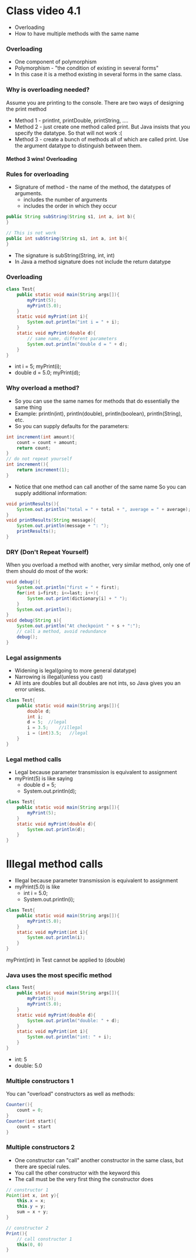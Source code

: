 # Class video 4.1
- Overloading
- How to have multiple methods with the same name

### Overloading
- One component of polymorphism
- Polymorphism - "the condition of existing in several forms"
- In this case it is a method existing in several forms in the same class.

### Why is overloading needed?
Assume you are printing to the console. There are two ways of designing the print method
- Method 1 - printInt, printDouble, printString, ....
- Method 2 - just create one method called print. But Java insists that you specify the datatype. So that will not work :(
- Method 3 - create a bunch of methods all of which are called print. Use the argument datatype to distinguish between them.
#### Method 3 wins! **Overloading**

### Rules for overloading
- Signature of method - the name of the method, the datatypes of arguments.
    - includes the number of arguments
    - includes the order in which they occur
```Java
public String subString(String s1, int a, int b){
}

// This is not work
public int subString(String s1, int a, int b){
}
```
- The signature is subString(String, int, int)
- In Java a method signature does not include the return datatype

### Overloading
```Java
class Test{
    public static void main(String args[]){
        myPrint(5);
        myPrint(5.0);
    }
    static void myPrint(int i){
        System.out.println("int i = " + i);
    }
    static void myPrint(double d){
        // same name, different parameters
        System.out.println("double d = " + d);
    }
}
```
- int i = 5; myPrint(i);
- double d = 5.0; myPrint(d);

### Why overload a method?
- So you can use the same names for methods that do essentially the same thing
- Example: println(int), println(double), println(boolean), println(String), etc.
- So you can supply defaults for the parameters:
```Java
int increment(int amount){
    count = count + amount;
    return count;
}
// do not repeat yourself
int increment(){
    return increment(1);
}
```
- Notice that one method can call another of the same name
So you can supply additional information:
```Java
void printResults(){
    System.out.println("total = " + total + ", average = " + average);
}
void printResults(String message){
    System.out.println(message + ": ");
    printResults();
}
```

### DRY (Don't Repeat Yourself)
When you overload a method with another, very similar method, only one of them should do most of the work:
```Java
void debug(){
    System.out.println("first = " + first);
    for(int i=first; i<=last; i++){
        System.out.print(dictionary[i] + " ");
    }
    System.out.println();
}
void debug(String s){
    System.out.println("At checkpoint " + s + ":");
    // call a method, avoid redundance
    debug();
}
```

### Legal assignments
- Widening is legal(going to more general datatype)
- Narrowing is illegal(unless you cast)
- All ints are doubles but all doubles are not ints, so Java gives you an error unless.
```Java
class Test{
    public static void main(String args[]){
        double d;
        int i;
        d = 5;  //legal
        i = 3.5;    //illegal
        i = (int)3.5;   //legal
    }
}
```

### Legal method calls
- Legal because parameter transmission is equivalent to assignment
- myPrint(5) is like saying
    - double d = 5;
    - System.out.println(d);
```Java
class Test{
    public static void main(String args[]){
        myPrint(5);
    }
    static void myPrint(double d){
        System.out.println(d);
    }
}
```

# Illegal method calls
- Illegal because parameter transmission is equivalent to assignment
- myPrint(5.0) is like
    - int i = 5.0;
    - System.out.println(i);
```Java
class Test{
    public static void main(String args[]){
        myPrint(5.0);
    }
    static void myPrint(int i){
        System.out.println(i);
    }
}
```
myPrint(int) in Test cannot be applied to (double)

### Java uses the most specific method
```Java
class Test{
    public static void main(String args[]){
        myPrint(5);
        myPrint(5.0);
    }
    static void myPrint(double d){
        System.out.println("double: " + d);
    }
    static void myPrint(int i){
        System.out.println("int: " + i);
    }
}
```
- int: 5
- double: 5.0

### Multiple constructors 1
You can "overload" constructors as well as methods:
```Java
Counter(){
    count = 0;
}
Counter(int start){
    count = start
}
```

### Multiple constructors 2
- One constructor can "call" another constructor in the same class, but there are special rules.
- You call the other constructor with the keyword this
- The call must be the very first thing the constructor does
```Java
// constructor 1
Point(int x, int y){
    this.x = x;
    this.y = y;
    sum = x + y;
}

// constructor 2
Print(){
    // call constructor 1
    this(0, 0)
}
```